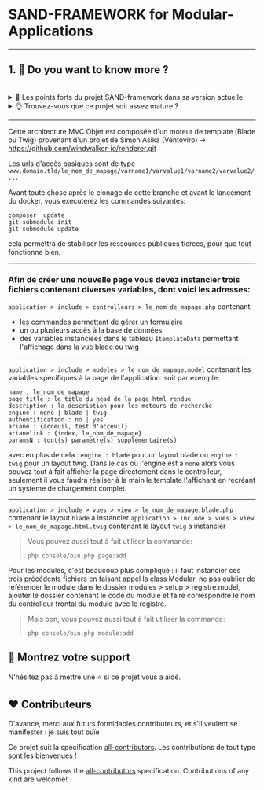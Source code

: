 # SAND-FRAMEWORK for Modular-Applications

---

## 1. 🎢 Do you want to know more ?

<br />

<details>
<summary>💪 Les points forts du projet SAND-framework dans sa version actuelle</summary>
<p>

> Domain And Test(PHPUnit-Behat) Driven Development.
 
> A building metrics toujours disponible  
 
> Plusieurs modules déjà disponible (Worpress, PHPList, Gitlist, ...)
 
> Possibilité de créer des modules SAND pour un Projet SAND (plusieurs modules SAND-view-symfony pour un projet SAND-blade, par exemple)
 
> Un système d'authentification fonctionnellement testé avec des authenfication hybrides (Github, Google, Facebook, ...) et CAS
 
> Des commandes consoles faciles à mettre en place pour les applications nécessitant de la maintenance journalière automatisée

</p>
</details>

<details>
<summary>👌 Trouvez-vous que ce projet soit assez mature ?</summary>
<p>

> N'hésitez pas à commenter dans les Discussions.

</p>
</details>

---

Cette architecture MVC Objet est composée d'un moteur de template (Blade ou Twig) provenant d'un projet de Simon Asika (Ventoviro) -> https://github.com/windwalker-io/renderer.git

Les urls d'accès basiques sont de type `www.domain.tld/le_nom_de_mapage/varname1/varvalue1/varname2/varvalue2/ ...`

Avant toute chose après le clonage de cette branche et avant le lancement du docker, vous executerez les commandes suivantes:

```
composer  update
git submodule init
git submodule update
```

cela permettra de stabiliser les ressources publiques tierces, pour que tout fonctionne bien.

---

### Afin de créer une nouvelle page vous devez instancier trois fichiers contenant diverses variables, dont voici les adresses:

`application > include > controlleurs > le_nom_de_mapage.php` contenant:
 - les commandes permettant de gérer un formulaire
 - un ou plusieurs accès à la base de données
 - des variables instanciées dans le tableau `$templateData` permettant l'affichage dans la vue blade ou twig

---

`application > include > modeles > le_nom_de_mapage.model` contenant
 les variables spécifiques à la page de l'application. soit par exemple:
```
name : le_nom_de_mapage
page_title : le title du head de la page html rendue
description : la description pour les moteurs de recherche
engine : none | blade | twig
authentification : no | yes
ariane : {acceuil, test d'acceuil}
arianelink : {index, le_nom_de_mapage}
paramsN : tout(s) paramètre(s) supplémentaire(s)
```
avec en plus de cela : 
`engine : blade` pour un layout blade ou `engine : twig` pour un layout twig. Dans le cas où l'engine est a `none` alors vous pouvez tout à fait afficher la page directement dans le controlleur,
seulement il vous faudra réaliser à la main le template l'affichant en recréant un systeme de chargement complet.

---

`application > include > vues > view > le_nom_de_mapage.blade.php` contenant le layout `blade` a instancier
`application > include > vues > view > le_nom_de_mapage.html.twig` contenant le layout `twig` a instancier

> Vous pouvez aussi tout à fait utiliser la commande:
> 
> `php console/bin.php page:add`

Pour les modules, c'est beaucoup plus compliqué : il faut instancier ces trois précédents fichiers en faisant appel la class Modular,
ne pas oublier de référencer le module dans le dossier modules > setup > registre.model, ajouter le dossier contenant le code du module
et faire correspondre le nom du controlleur frontal du module avec le registre.

> Mais bon, vous pouvez aussi tout à fait utiliser la commande:
> 
> `php console/bin.php module:add`

## 🙏 Montrez votre support

N'hésitez pas à mettre une ⭐ si ce projet vous a aidé.

## ❤️ Contributeurs

D'avance, merci aux futurs formidables contributeurs, et s'il veulent se manifester : je suis tout ouïe

<!-- ALL-CONTRIBUTORS-LIST:START - Do not remove or modify this section -->
<!-- prettier-ignore -->
<!--<table>
  <tr>
    <td align="center"><a href="https://emmanuelroy.name/"><img src="https://avatars3.githubusercontent.com/u/9840435?v=4" width="100px;" alt="Emmanuel ROY"/><br /><sub><b>Emmanuel ROY</b></sub></a><br /><a href="https://github.com/Acksop/SAND-framework/commits?author=acksop" title="Project Owner">🎢</a></td>
  </tr>
</table> -->

<!-- ALL-CONTRIBUTORS-LIST:END -->

Ce projet suit la spécification [all-contributors](https://github.com/all-contributors/all-contributors). Les contributions de tout type sont les bienvenues !

This project follows the [all-contributors](https://allcontributors.org) specification. Contributions of any kind are welcome!
